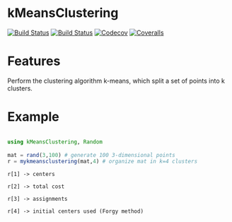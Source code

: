 # kMeansClustering

[![Build Status](https://travis-ci.com/PHamacher/kMeansClustering.jl.svg?branch=master)](https://travis-ci.com/PHamacher/kMeansClustering.jl)
[![Build Status](https://ci.appveyor.com/api/projects/status/github/PHamacher/kMeansClustering.jl?svg=true)](https://ci.appveyor.com/project/PHamacher/kMeansClustering-jl)
[![Codecov](https://codecov.io/gh/PHamacher/kMeansClustering.jl/branch/master/graph/badge.svg)](https://codecov.io/gh/PHamacher/kMeansClustering.jl)
[![Coveralls](https://coveralls.io/repos/github/PHamacher/kMeansClustering.jl/badge.svg?branch=master)](https://coveralls.io/github/PHamacher/kMeansClustering.jl?branch=master)
  
# Features
Perform the clustering algorithm k-means, which split a set of points into k clusters.

# Example
```julia

using kMeansClustering, Random
  
mat = rand(3,100) # generate 100 3-dimensional points
r = mykmeansclustering(mat,4) # organize mat in k=4 clusters
```
    r[1] -> centers
  
    r[2] -> total cost
  
    r[3] -> assignments
  
    r[4] -> initial centers used (Forgy method)
```

